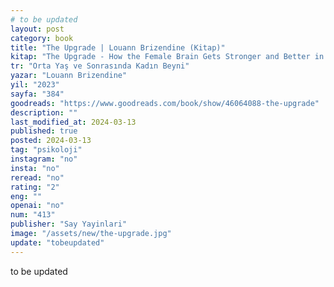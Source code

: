 ```yaml
---
# to be updated
layout: post
category: book
title: "The Upgrade | Louann Brizendine (Kitap)"
kitap: "The Upgrade - How the Female Brain Gets Stronger and Better in Midlife and Beyond"
tr: "Orta Yaş ve Sonrasında Kadın Beyni"
yazar: "Louann Brizendine"
yil: "2023"
sayfa: "384"
goodreads: "https://www.goodreads.com/book/show/46064088-the-upgrade"
description: ""
last_modified_at: 2024-03-13
published: true
posted: 2024-03-13
tag: "psikoloji"
instagram: "no"
insta: "no"
reread: "no"
rating: "2"
eng: ""
openai: "no"
num: "413"
publisher: "Say Yayinlari"
image: "/assets/new/the-upgrade.jpg"
update: "tobeupdated"
---
```


to be updated
